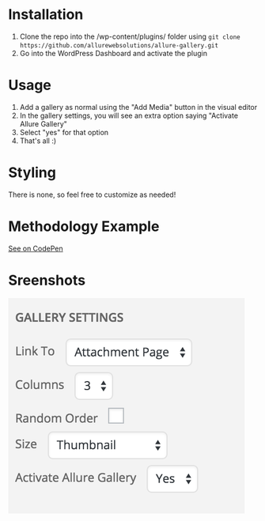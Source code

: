 # Installation
1. Clone the repo into the /wp-content/plugins/ folder using ```git clone https://github.com/allurewebsolutions/allure-gallery.git```
2. Go into the WordPress Dashboard and activate the plugin

# Usage
1. Add a gallery as normal using the "Add Media" button in the visual editor
2. In the gallery settings, you will see an extra option saying "Activate Allure Gallery"
3. Select "yes" for that option
4. That's all :)

# Styling
There is none, so feel free to customize as needed!

# Methodology Example
[See on CodePen](http://codepen.io/allurewebsolutions/pen/MKyLLm)

# Sreenshots
![Alt text](screenshot.png)